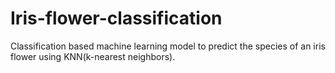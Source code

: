 # Iris-flower-classification
Classification based machine learning model to predict the species of an iris flower using KNN(k-nearest neighbors).
